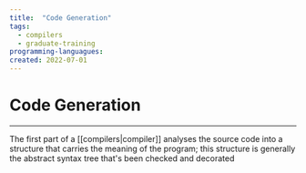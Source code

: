 ```yaml
---
title:  "Code Generation"
tags:
  - compilers
  - graduate-training
programming-languagues:
created: 2022-07-01
---
```

# Code Generation
---
The first part of a [[compilers|compiler]] analyses the source code into a structure that carries the meaning of the program; this structure is generally the abstract syntax tree that's been checked and decorated